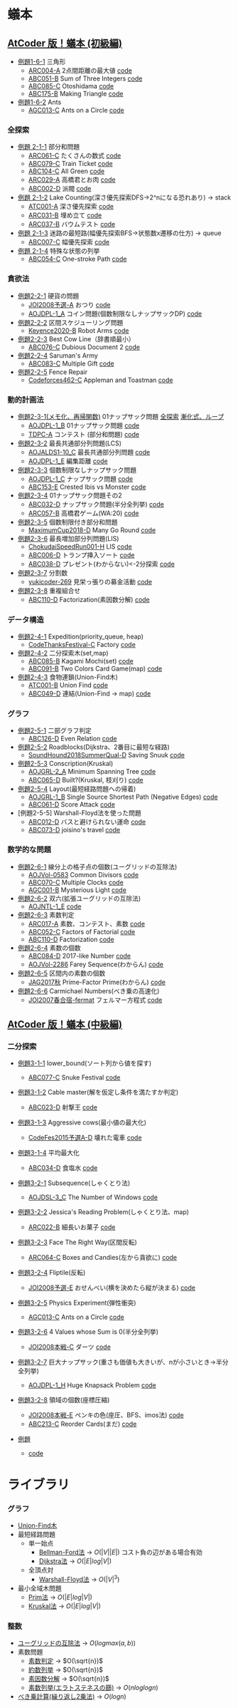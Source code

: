 # 蟻本

## [AtCoder 版！蟻本 (初級編)](https://qiita.com/drken/items/e77685614f3c6bf86f44)
+ [例題1-6-1](antbook/1-6-1/main.cpp) 三角形 
    - [ARC004-A](https://atcoder.jp/contests/arc004/tasks/arc004_1) 2点間距離の最大値 [code](arc004/a/main.cpp)
    - [ABC051-B](https://atcoder.jp/contests/abc051/tasks/abc051_b) Sum of Three Integers [code](abc051/b/main.cpp)
    - [ABC085-C](https://atcoder.jp/contests/abc085/tasks/abc085_c) Otoshidama [code](abc085/c/main.cpp)
    - [ABC175-B](https://atcoder.jp/contests/abc175/tasks/abc175_b) Making Triangle [code](abc175/b/main.cpp)
+ [例題1-6-2](antbook/1-6-2/main.cpp) Ants
    - [AGC013-C](https://atcoder.jp/contests/agc013/tasks/agc013_c) Ants on a Circle [code](agc013/c/main.cpp)

### 全探索
+ [例題 2-1-1](antbook/2-1-1/main.cpp) 部分和問題
    - [ARC061-C](https://atcoder.jp/contests/arc061/tasks/arc061_a) たくさんの数式 [code](arc061/c/main.cpp)
    - [ABC079-C](https://atcoder.jp/contests/abc079/tasks/abc079_c) Train Ticket [code](abc079/c/main.cpp)
    - [ABC104-C](https://atcoder.jp/contests/abc104/tasks/abc104_c) All Green [code](abc104/c/main.cpp)
    - [ARC029-A](https://atcoder.jp/contests/arc029/tasks/arc029_1) 高橋君とお肉 [code](arc029/a/main.cpp)
    - [ABC002-D](https://atcoder.jp/contests/abc002/tasks/abc002_4) 派閥 [code](abc002/d/main.cpp)
+ [例題 2-1-2](antbook/2-1-2/main.cpp) Lake Counting(深さ優先探索DFS->2^nになる恐れあり) -> stack
    - [ATC001-A](https://atcoder.jp/contests/atc001/tasks/dfs_a) 深さ優先探索 [code](atc001/a/main.cpp)
    - [ARC031-B](https://atcoder.jp/contests/arc031/tasks/arc031_2) 埋め立て [code](arc031/b/main.cpp)
    - [ARC037-B](https://atcoder.jp/contests/arc037/tasks/arc037_b) バウムテスト [code](arc037/b/main.cpp)
+ [例題 2-1-3](antbook/2-1-3/main.cpp) 迷路の最短路(幅優先探索BFS->状態数x遷移の仕方) -> queue
    - [ABC007-C](https://atcoder.jp/contests/abc007/tasks/abc007_3) 幅優先探索 [code](abc007/c/main.cpp)
+ [例題 2-1-4](antbook/2-1-4/main.cpp) 特殊な状態の列挙
    - [ABC054-C](https://atcoder.jp/contests/abc054/tasks/abc054_c) One-stroke Path [code](abc054/c/main.cpp)

### 貪欲法
+ [例題2-2-1](antbook/2-2-1/main.cpp) 硬貨の問題
    - [JOI2008予選-A](https://atcoder.jp/contests/joi2008yo/tasks/joi2008yo_a) おつり [code](joi2008yo/a/main.cpp)
    - [AOJDPL-1_A](https://judge.u-aizu.ac.jp/onlinejudge/description.jsp?id=DPL_1_A&lang=jp) コイン問題(個数制限なしナップサックDP) [code](aojdpl/1-a/main.cpp)
+ [例題2-2-2](antbook/2-2-2/main.cpp) 区間スケジューリング問題
    - [Keyence2020-B](https://atcoder.jp/contests/keyence2020/tasks/keyence2020_b) Robot Arms [code](keyence2020/b/main.cpp)
+ [例題2-2-3](antbook/2-2-3/main.cpp) Best Cow Line（辞書順最小）
    - [ABC076-C](https://atcoder.jp/contests/abc076/tasks/abc076_c) Dubious Document 2 [code](abc076/c/main.cpp)
+ [例題2-2-4](antbook/2-2-4/main.cpp) Saruman's Army
    - [ABC083-C](https://atcoder.jp/contests/abc083/tasks/arc088_a) Multiple Gift [code](abc083/c/main.cpp)
+ [例題2-2-5](antbook/2-2-5/main.cpp) Fence Repair
    - [Codeforces462-C](http://codeforces.com/contest/462/problem/C) Appleman and Toastman [code](codeforces462/c/main.cpp)

### 動的計画法
+ [例題2-3-1(メモ化、再帰関数)](antbook/2-3-1/main1.cpp) 01ナップサック問題 [全探索](antbook/2-3-1/main0.cpp) [漸化式、ループ](antbook/2-3-1/main2.cpp)
    - [AOJDPL-1_B](https://judge.u-aizu.ac.jp/onlinejudge/description.jsp?id=DPL_1_B&lang=jp) 01ナップサック問題 [code](aojdpl/1-b/main.cpp)
    - [TDPC-A](https://atcoder.jp/contests/tdpc/tasks/tdpc_contest) コンテスト (部分和問題) [code](tdpc/a/main.cpp)
+ [例題2-3-2](antbook/2-3-2/main.cpp) 最長共通部分列問題(LCS)
    - [AOJALDS1-10_C](https://judge.u-aizu.ac.jp/onlinejudge/description.jsp?id=ALDS1_10_C&lang=jp) 最長共通部分列問題 [code](aojalds1/10-c/main.cpp)
    - [AOJDPL-1_E](https://judge.u-aizu.ac.jp/onlinejudge/description.jsp?id=DPL_1_E&lang=jp) 編集距離 [code](aojdpl/1-e/main.cpp)
+ [例題2-3-3](antbook/2-3-3/main.cpp) 個数制限なしナップサック問題
    - [AOJDPL-1_C](https://judge.u-aizu.ac.jp/onlinejudge/description.jsp?id=DPL_1_C&lang=jp) ナップサック問題 [code](aojdpl/1-c/main.cpp)
    - [ABC153-E](https://atcoder.jp/contests/abc153/tasks/abc153_e) Crested Ibis vs Monster [code](abc153/e/main.cpp)
+ [例題2-3-4](antbook/2-3-4/main.cpp) 01ナップサック問題その2
    - [ABC032-D](https://atcoder.jp/contests/abc032/tasks/abc032_d) ナップサック問題(半分全列挙) [code](abc032/d/main.cpp)
    - [ARC057-B](https://atcoder.jp/contests/arc057/tasks/arc057_b) 高橋君ゲーム(WA:20) [code](arc057/b/main.cpp)
+ [例題2-3-5](antbook/2-3-5/main.cpp) 個数制限付き部分和問題
    - [MaximumCup2018-D](https://atcoder.jp/contests/maximum-cup-2018/tasks/maximum_cup_2018_d) Many Go Round [code](maximum-cup-2018/d/main.cpp)
+ [例題2-3-6](antbook/2-3-6/main.cpp) 最長増加部分列問題(LIS)
    - [ChokudaiSpeedRun001-H](https://atcoder.jp/contests/chokudai_S001/tasks/chokudai_S001_h) LIS [code](chokudai_S001/h/main.cpp)
    - [ABC006-D](https://atcoder.jp/contests/abc006/tasks/abc006_4) トランプ挿入ソート [code](abc006/d/main.cpp)
    - [ABC038-D](https://atcoder.jp/contests/abc038/tasks/abc038_d) プレゼント(わからない)<-2分探索 [code](abc038/d/main.cpp)
+ [例題2-3-7](antbook/2-3-7/main.cpp) 分割数
    - [yukicoder-269](https://yukicoder.me/problems/no/269) 見栄っ張りの募金活動 [code](yukicoder/269/main.cpp)
+ [例題2-3-8](antbook/2-3-8/main.cpp) 重複組合せ
    - [ABC110-D](https://atcoder.jp/contests/abc110/tasks/abc110_d) Factorization(素因数分解) [code](abc110/d/main.cpp)

### データ構造
+ [例題2-4-1](antbook/2-4-1/main.cpp) Expedition(priority_queue, heap)
    - [CodeThanksFestival-C](https://atcoder.jp/contests/code-thanks-festival-2017-open/tasks/code_thanks_festival_2017_c) Factory [code](code-thanks-festival-2017/c/main.cpp)
+ [例題2-4-2](antbook/2-4-2/main.cpp) 二分探索木(set,map)
    - [ABC085-B](https://atcoder.jp/contests/abc085/tasks/abc085_b) Kagami Mochi(set) [code](abc085/b/main.cpp)
    - [ABC091-B](https://atcoder.jp/contests/abc091/tasks/abc091_b) Two Colors Card Game(map) [code](abc091/b/main.cpp)
+ [例題2-4-3](antbook/2-4-3/main.cpp) 食物連鎖(Union-Find木)
    - [ATC001-B](https://atcoder.jp/contests/atc001/tasks/unionfind_a) Union Find [code](atc001/b/main.cpp)
    - [ABC049-D](https://atcoder.jp/contests/abc049/tasks/arc065_b) 連結(Union-Find -> map) [code](abc049/d/main.cpp)

### グラフ
+ [例題2-5-1](antbook/2-5-1/main.cpp) 二部グラフ判定
    - [ABC126-D](https://atcoder.jp/contests/abc126/tasks/abc126_d) Even Relation [code](abc126/d/main.cpp)
+ [例題2-5-2](antbook/2-5-2/main.cpp) Roadblocks(Dijkstra、2番目に最短な経路)
    - [SoundHound2018SummerQual-D](https://atcoder.jp/contests/soundhound2018-summer-qual/tasks/soundhound2018_summer_qual_d) Saving Snuuk [code](soundhound2018-summer-qual/d/main.cpp)
+ [例題2-5-3](antbook/2-5-3/main.cpp) Conscription(Kruskal)
    - [AOJGRL-2_A](https://judge.u-aizu.ac.jp/onlinejudge/description.jsp?id=GRL_2_A&lang=jp) Minimum Spanning Tree [code](aojgrl/2-a/main.cpp)
    - [ABC065-D](https://atcoder.jp/contests/abc065/tasks/arc076_b) Built?(Kruskal, 枝刈り) [code](abc065/d/main.cpp)
+ [例題2-5-4](antbook/2-5-4/main.cpp) Layout(最短経路問題への帰着)
    - [AOJGRL-1_B](https://judge.u-aizu.ac.jp/onlinejudge/description.jsp?id=GRL_1_B&lang=jp) Single Source Shortest Path (Negative Edges) [code](aojgrl/1-b/main.cpp)
    - [ABC061-D](https://atcoder.jp/contests/abc061/tasks/abc061_d) Score Attack [code](abc061/d/main.cpp)
+ [例題2-5-5] Warshall-Floyd法を使った問題
    - [ABC012-D](https://atcoder.jp/contests/abc012/tasks/abc012_4) バスと避けられない運命 [code](abc012/d/main.cpp)
    - [ABC073-D](https://atcoder.jp/contests/abc073/tasks/abc073_d) joisino's travel [code](abc073/d/main.cpp)

### 数学的な問題
+ [例題2-6-1](antbook/2-6-1/main.cpp) 線分上の格子点の個数(ユーグリッドの互除法)
    - [AOJVol-0583](https://judge.u-aizu.ac.jp/onlinejudge/description.jsp?id=0583) Common Divisors [code](aojvol/0583/main.cpp)
    - [ABC070-C](https://atcoder.jp/contests/abc070/tasks/abc070_c) Multiple Clocks [code](abc070/c/main.cpp)
    - [AGC001-B](https://atcoder.jp/contests/agc001/tasks/agc001_b) Mysterious Light [code](agc001/b/main.cpp)
+ [例題2-6-2](antbook/2-6-2/main.cpp) 双六(拡張ユーグリッドの互除法)
    - [AOJNTL-1_E](https://judge.u-aizu.ac.jp/onlinejudge/description.jsp?id=NTL_1_E&lang=ja) [code](aojntl/1-e/main.cpp)
+ [例題2-6-3](antbook/2-6-3/main.cpp) 素数判定
    - [ARC017-A](https://atcoder.jp/contests/arc017/tasks/arc017_1) 素数、コンテスト、素数 [code](arc017/a/main.cpp)
    - [ABC052-C](https://atcoder.jp/contests/abc052/tasks/arc067_a) Factors of Factorial [code](abc052/c/main.cpp)
    - [ABC110-D](https://atcoder.jp/contests/abc110/tasks/abc110_d) Factorization [code](abc110/d/main.cpp)
+ [例題2-6-4](antbook/2-6-4/main.cpp) 素数の個数
    - [ABC084-D](https://atcoder.jp/contests/abc084/tasks/abc084_d) 2017-like Number [code](abc084/d/main.cpp)
    - [AOJVol-2286](https://judge.u-aizu.ac.jp/onlinejudge/description.jsp?id=2286) Farey Sequence(わからん) [code](aojvol/2286/main.cpp)
+ [例題2-6-5](antbook/2-6-5/main.cpp) 区間内の素数の個数
    - [JAG2017秋](https://atcoder.jp/contests/jag2017autumn/tasks/jag2017autumn_c) Prime-Factor Prime(わからん) [code](jag2017autumn/c/main.cpp)
+ [例題2-6-6](antbook/2-6-6/main.cpp) Carmichael Numbers(べき乗の高速化)
    - [JOI2007春合宿-fermat](https://atcoder.jp/contests/joisc2007/tasks/joisc2007_fermat) フェルマー方程式 [code](joisc2007/fermat/main.cpp)


## [AtCoder 版！蟻本 (中級編)](https://qiita.com/drken/items/2f56925972c1d34e05d8)
### 二分探索
+ [例題3-1-1](antbook/3-1-1/main.cpp) lower_bound(ソート列から値を探す)
    - [ABC077-C](https://atcoder.jp/contests/abc077/tasks/arc084_a) Snuke Festival [code](abc077/c/main.cpp)
+ [例題3-1-2](antbook/3-1-2/main.cpp) Cable master(解を仮定し条件を満たすか判定)
    - [ABC023-D](https://atcoder.jp/contests/abc023/tasks/abc023_d) 射撃王 [code](abc023/d/main.cpp)
+ [例題3-1-3](antbook/3-1-3/main.cpp) Aggressive cows(最小値の最大化)
    - [CodeFes2015予選A-D](https://atcoder.jp/contests/code-festival-2015-quala/tasks/codefestival_2015_qualA_d) 壊れた電車 [code](code-festival-2015-quala/d/main.cpp)
+ [例題3-1-4](antbook/3-1-4/main.cpp) 平均最大化
    - [ABC034-D](https://atcoder.jp/contests/abc034/tasks/abc034_d) 食塩水 [code](abc034/d/main.cpp)


+ [例題3-2-1](antbook/3-2-1/main.cpp) Subsequence(しゃくとり法)
    - [AOJDSL-3_C](https://judge.u-aizu.ac.jp/onlinejudge/description.jsp?id=DSL_3_C&lang=jp) The Number of Windows [code](aojdsl/3-c/main.cpp)
+ [例題3-2-2](antbook/3-2-2/main.cpp) Jessica's Reading Problem(しゃくとり法、map)
    - [ARC022-B](https://atcoder.jp/contests/arc022/tasks/arc022_2) 細長いお菓子 [code](arc022/b/main.cpp)
+ [例題3-2-3](antbook/3-2-3/main.cpp) Face The Right Way(区間反転)
    - [ARC064-C](https://atcoder.jp/contests/arc064/tasks/arc064_a) Boxes and Candies(左から貪欲に) [code](arc064/c/main.cpp)
+ [例題3-2-4](antbook/3-2-4/main.cpp) Fliptile(反転)
    - [JOI2008予選-E](https://atcoder.jp/contests/joi2008yo/tasks/joi2008yo_e) おせんべい(横を決めたら縦が決まる) [code](joi2008yo/e/main.cpp)
+ [例題3-2-5](antbook/3-2-5/main.cpp) Physics Experiment(弾性衝突)
    - [AGC013-C](https://atcoder.jp/contests/agc013/tasks/agc013_c) Ants on a Circle [code](agc013/c/main.cpp)
+ [例題3-2-6](antbook/3-2-6/main.cpp) 4 Values whose Sum is 0(半分全列挙)
    - [JOI2008本戦-C](https://atcoder.jp/contests/joi2008ho/tasks/joi2008ho_c) ダーツ [code](joi2008ho/c/main.cpp)
+ [例題3-2-7](antbook/3-2-7/main.cpp) 巨大ナップサック(重さも価値も大きいが、nが小さいとき->半分全列挙)
    - [AOJDPL-1_H](https://judge.u-aizu.ac.jp/onlinejudge/description.jsp?id=DPL_1_H&lang=jp) Huge Knapsack Problem [code](aojdpl/1-h/main.cpp)
+ [例題3-2-8](antbook/3-2-8/main.cpp) 領域の個数(座標圧縮)
    - [JOI2008本戦-E](https://atcoder.jp/contests/joi2008ho/tasks/joi2008ho_e) ペンキの色(座圧、BFS、imos法) [code](joi2008ho/e/main.cpp)
    - [ABC213-C](https://atcoder.jp/contests/abc213/tasks/abc213_c) Reorder Cards(まだ) [code](abc213/c/main.cpp)


+ [例題](antbook//main.cpp)
    - []() [code](/main.cpp)


# ライブラリ
### グラフ
+ [Union-Find木](free/graph/Union-Find.cpp)
+ 最短経路問題
    - 単一始点
        + [Bellman-Ford法](free/graph/Bellman-Ford.cpp) -> $O(|V||E|)$ コスト負の辺がある場合有効
        + [Dijkstra法](free/graph/Dijkstra.cpp) -> $O(|E|log|V|)$
    - 全頂点対
        + [Warshall-Floyd法](free/graph/Warshall-Floyd.cpp) -> $O(|V|^3)$
+ 最小全域木問題
    - [Prim法](free/graph/Prim.cpp) -> $O(|E|log|V|)$
    - [Kruskal法](free/graph/Kruskal.cpp) -> $O(|E|log|V|)$

### 整数
+ [ユーグリッドの互除法](free/num/gcd.cpp) -> $O(logmax(a,b))$
+ 素数問題
    - [素数判定](free/num/is_prime.cpp) -> $O(\sqrt{n})$
    - [約数列挙](free/num/divisor.cpp) -> $O(\sqrt{n})$
    - [素因数分解](free/num/prime_factor.cpp) -> $O(\sqrt{n})$
    - [素数列挙(エラトステネスの篩)](free/num/eratosthenes.cpp) -> $O(nloglogn)$
+ [べき乗計算(繰り返し2乗法)](free/num/mod_pow.cpp) -> $O(logn)$
